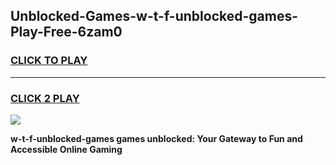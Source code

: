 
## Unblocked-Games-w-t-f-unblocked-games-Play-Free-6zam0
<h3>
<a href="https://premium76.site?title=w-t-f-unblocked-games&ref=10A">CLICK TO PLAY</a></h3>
<hr>

<h3>
<a href="https://premium76.site?title=w-t-f-unblocked-games&ref=10A">CLICK 2 PLAY</a>
  
</h3>

<a href="https://premium76.site?title=w-t-f-unblocked-games&ref=10A"><img src="https://clearcache.store/games.png"></a>


**w-t-f-unblocked-games games unblocked: Your Gateway to Fun and Accessible Online Gaming**
